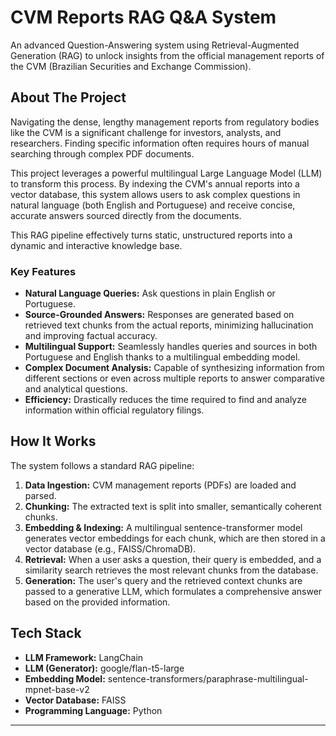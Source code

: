 # CVM Reports RAG Q&A System

An advanced Question-Answering system using Retrieval-Augmented Generation (RAG) to unlock insights from the official management reports of the CVM (Brazilian Securities and Exchange Commission).

## About The Project

Navigating the dense, lengthy management reports from regulatory bodies like the CVM is a significant challenge for investors, analysts, and researchers. Finding specific information often requires hours of manual searching through complex PDF documents.

This project leverages a powerful multilingual Large Language Model (LLM) to transform this process. By indexing the CVM's annual reports into a vector database, this system allows users to ask complex questions in natural language (both English and Portuguese) and receive concise, accurate answers sourced directly from the documents.

This RAG pipeline effectively turns static, unstructured reports into a dynamic and interactive knowledge base.

### Key Features

* **Natural Language Queries:** Ask questions in plain English or Portuguese.
* **Source-Grounded Answers:** Responses are generated based on retrieved text chunks from the actual reports, minimizing hallucination and improving factual accuracy.
* **Multilingual Support:** Seamlessly handles queries and sources in both Portuguese and English thanks to a multilingual embedding model.
* **Complex Document Analysis:** Capable of synthesizing information from different sections or even across multiple reports to answer comparative and analytical questions.
* **Efficiency:** Drastically reduces the time required to find and analyze information within official regulatory filings.

## How It Works

The system follows a standard RAG pipeline:

1.  **Data Ingestion:** CVM management reports (PDFs) are loaded and parsed.
2.  **Chunking:** The extracted text is split into smaller, semantically coherent chunks.
3.  **Embedding & Indexing:** A multilingual sentence-transformer model generates vector embeddings for each chunk, which are then stored in a vector database (e.g., FAISS/ChromaDB).
4.  **Retrieval:** When a user asks a question, their query is embedded, and a similarity search retrieves the most relevant chunks from the database.
5.  **Generation:** The user's query and the retrieved context chunks are passed to a generative LLM, which formulates a comprehensive answer based on the provided information.

## Tech Stack

* **LLM Framework:** LangChain
* **LLM (Generator):** google/flan-t5-large
* **Embedding Model:** sentence-transformers/paraphrase-multilingual-mpnet-base-v2
* **Vector Database:** FAISS
* **Programming Language:** Python

---